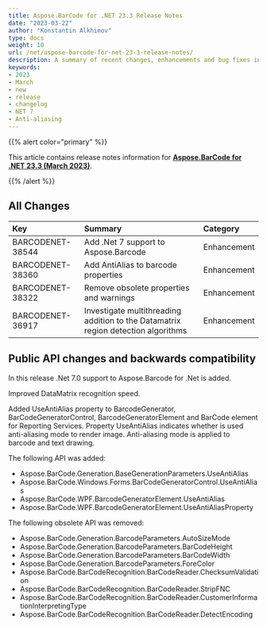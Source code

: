 ```yaml
---
title: Aspose.BarCode for .NET 23.3 Release Notes
date: "2023-03-22"
author: "Konstantin Alkhimov"
type: docs
weight: 10
url: /net/aspose-barcode-for-net-23-3-release-notes/
description: A summary of recent changes, enhancements and bug fixes in Aspose.BarCode for .NET 23.3.0 (March 2023) release.
keywords:
- 2023
- March
- new
- release
- changelog
- NET 7
- Anti-aliasing
---
```


{{% alert color="primary" %}} 

This article contains release notes information for [**Aspose.BarCode for .NET 23.3 (March 2023)**](https://downloads.aspose.com/barcode/net/new-releases/aspose.barcode-for-.net-23.3/).

{{% /alert %}} 
## **All Changes**

|**Key**|**Summary**|**Category**|
| :- | :- | :- |
|BARCODENET-38544|Add .Net 7 support to Aspose.Barcode|Enhancement|
|BARCODENET-38360|Add AntiAlias to barcode properties|Enhancement|
|BARCODENET-38322|Remove obsolete properties and warnings|Enhancement|
|BARCODENET-36917|Investigate multithreading addition to the Datamatrix region detection algorithms|Enhancement|

## Public API changes and backwards compatibility

In this release .Net 7.0 support to Aspose.Barcode for .Net is added.

Improved DataMatrix recognition speed.

Added UseAntiAlias property to BarcodeGenerator, BarCodeGeneratorControl, BarcodeGeneratorElement and BarCode element for Reporting Services. Property UseAntiAlias indicates whether is used anti-aliasing mode to render image. Anti-aliasing mode is applied to barcode and text drawing.

The following API was added:
- Aspose.BarCode.Generation.BaseGenerationParameters.UseAntiAlias
- Aspose.BarCode.Windows.Forms.BarCodeGeneratorControl.UseAntiAlias
- Aspose.BarCode.WPF.BarcodeGeneratorElement.UseAntiAlias
- Aspose.BarCode.WPF.BarcodeGeneratorElement.UseAntiAliasProperty

The following obsolete API was removed:
- Aspose.BarCode.Generation.BarcodeParameters.AutoSizeMode
- Aspose.BarCode.Generation.BarcodeParameters.BarCodeHeight
- Aspose.BarCode.Generation.BarcodeParameters.BarCodeWidth
- Aspose.BarCode.Generation.BarcodeParameters.ForeColor
- Aspose.BarCode.BarCodeRecognition.BarCodeReader.ChecksumValidation
- Aspose.BarCode.BarCodeRecognition.BarCodeReader.StripFNC
- Aspose.BarCode.BarCodeRecognition.BarCodeReader.CustomerInformationInterpretingType
- Aspose.BarCode.BarCodeRecognition.BarCodeReader.DetectEncoding
